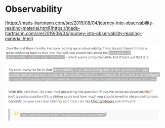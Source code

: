 # Observability

[https://mads-hartmann.com/sre/2019/08/04/journey-into-observability-reading-material.html](https://mads-hartmann.com/sre/2019/08/04/journey-into-observability-reading-material.html)

![](<../.gitbook/assets/image (83).png>)

![](<../.gitbook/assets/image (202).png>)

![](<../.gitbook/assets/image (127).png>)
